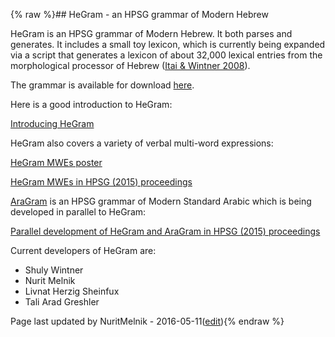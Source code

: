 {% raw %}## HeGram - an HPSG grammar of Modern Hebrew

HeGram is an HPSG grammar of Modern Hebrew. It both parses and
generates. It includes a small toy lexicon, which is currently being
expanded via a script that generates a lexicon of about 32,000 lexical
entries from the morphological processor of Hebrew ([Itai & Wintner
2008](http://cs.haifa.ac.il/~shuly/publications/lre4h.pdf)).

The grammar is available for download
[here](http://cl.haifa.ac.il/projects/HeGram/index.shtml).

Here is a good introduction to HeGram:

[Introducing
HeGram](http://lingo.stanford.edu/delphin2015/HeGram_DELPH-IN_slides.pdf)

HeGram also covers a variety of verbal multi-word expressions:

[HeGram MWEs
poster](http://typo.uni-konstanz.de/parseme/images/Meeting/2015-03-19-Malta-meeting/WG1-WG2-HERZIG-MELNIK-WINTNER-poster.pdf)

[HeGram MWEs in HPSG (2015)
proceedings](http://web.stanford.edu/group/cslipublications/cslipublications/HPSG/2015/hamw.pdf)

[AraGram](../AraGram) is an HPSG grammar of Modern Standard Arabic which is
being developed in parallel to HeGram:

[Parallel development of HeGram and AraGram in HPSG (2015)
proceedings](http://web.stanford.edu/group/cslipublications/cslipublications/HPSG/2015/ahmw.pdf)

Current developers of HeGram are:

- Shuly Wintner
- Nurit Melnik
- Livnat Herzig Sheinfux
- Tali Arad Greshler

Page last updated by NuritMelnik - 2016-05-11([edit](https://github.com/delph-in/docs/wiki/HeGram/_edit)){% endraw %}